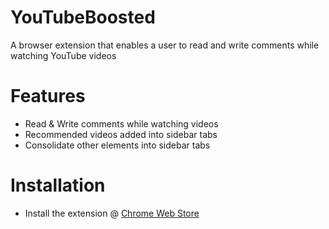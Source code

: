 # YouTubeBoosted 
A browser extension that enables a user to read and write comments while watching YouTube videos

# Features

- Read & Write comments while watching videos
- Recommended videos added into sidebar tabs
- Consolidate other elements into sidebar tabs 

# Installation

- Install the extension @ [Chrome Web Store](https://chromewebstore.google.com/detail/joghamcjpgmcnndbphfckgdkheppdcka?hl=en&authuser=0)
